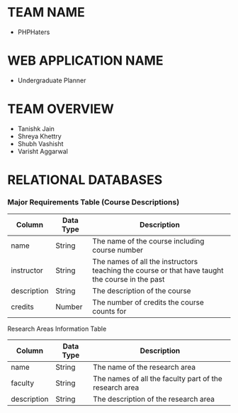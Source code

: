 # TEAM NAME

- PHPHaters

# WEB APPLICATION NAME

- Undergraduate Planner

# TEAM OVERVIEW

- Tanishk Jain
- Shreya Khettry
- Shubh Vashisht
- Varisht Aggarwal

# RELATIONAL DATABASES

### Major Requirements Table (Course Descriptions)

| Column       | Data Type | Description              |
|--------------|-----------|--------------------------|
| name         | String    | The name of the course including course number  |
| instructor   | String    | The names of all the instructors teaching the course or that have taught the course in the past |
| description  | String    | The description of the course |
| credits      | Number    | The number of credits the course counts for |


Research Areas Information Table 

| Column       | Data Type | Description              |
|--------------|-----------|--------------------------|
| name         | String    | The name of the research area |
| faculty      | String    | The names of all the faculty part of the research area |
| description  | String    | The description of the research area |